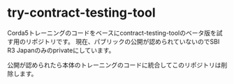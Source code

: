 # try-contract-testing-tool


Corda5トレーニングのコードをベースにcontract-testing-toolのベータ版を試す用のリポジトリです。
現在、パブリックの公開が認められていないのでSBI R3 Japanのみのprivateにしています。

公開が認められたら本体のトレーニングのコードに統合してこのリポジトリは削除します。